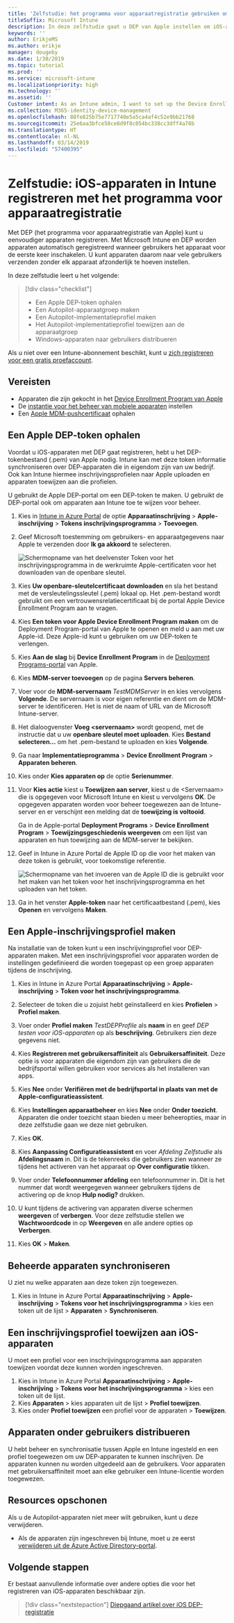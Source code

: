 ```yaml
---
title: 'Zelfstudie: het programma voor apparaatregistratie gebruiken om iOS-apparaten in Intune te registreren'
titleSuffix: Microsoft Intune
description: In deze zelfstudie gaat u DEP van Apple instellen om iOS-apparaten in Intune te registreren.
keywords: ''
author: ErikjeMS
ms.author: erikje
manager: dougeby
ms.date: 1/30/2019
ms.topic: tutorial
ms.prod: ''
ms.service: microsoft-intune
ms.localizationpriority: high
ms.technology: ''
ms.assetid: ''
Customer intent: As an Intune admin, I want to set up the Device Enrollment Program so that users can automatically enroll in Intune.
ms.collection: M365-identity-device-management
ms.openlocfilehash: 88fe825b75e7717740e5a5ca4af4c52e9bb21768
ms.sourcegitcommit: 25e6aa3bfce58ce8d9f8c054bc338cc3dff4a78b
ms.translationtype: HT
ms.contentlocale: nl-NL
ms.lasthandoff: 03/14/2019
ms.locfileid: "57400395"
---
```

# <a name="tutorial-use-the-device-enrollment-program-to-enroll-ios-devices-in-intune"></a>Zelfstudie: iOS-apparaten in Intune registreren met het programma voor apparaatregistratie
Met DEP (het programma voor apparaatregistratie van Apple) kunt u eenvoudiger apparaten registreren. Met Microsoft Intune en DEP worden apparaten automatisch geregistreerd wanneer gebruikers het apparaat voor de eerste keer inschakelen. U kunt apparaten daarom naar vele gebruikers verzenden zonder elk apparaat afzonderlijk te hoeven instellen. 

In deze zelfstudie leert u het volgende:
> [!div class="checklist"]
> * Een Apple DEP-token ophalen
> * Een Autopilot-apparaatgroep maken
> * Een Autopilot-implementatieprofiel maken
> * Het Autopilot-implementatieprofiel toewijzen aan de apparaatgroep
> * Windows-apparaten naar gebruikers distribueren

Als u niet over een Intune-abonnement beschikt, kunt u [zich registreren voor een gratis proefaccount](free-trial-sign-up.md).

## <a name="prerequisites"></a>Vereisten
- Apparaten die zijn gekocht in het [Device Enrollment Program van Apple](http://deploy.apple.com)
- De [instantie voor het beheer van mobiele apparaten](mdm-authority-set.md) instellen
- Een [Apple MDM-pushcertificaat](apple-mdm-push-certificate-get.md) ophalen

## <a name="get-an-apple-dep-token"></a>Een Apple DEP-token ophalen
Voordat u iOS-apparaten met DEP gaat registreren, hebt u het DEP-tokenbestand (.pem) van Apple nodig. Intune kan met deze token informatie synchroniseren over DEP-apparaten die in eigendom zijn van uw bedrijf. Ook kan Intune hiermee inschrijvingsprofielen naar Apple uploaden en apparaten toewijzen aan die profielen.

U gebruikt de Apple DEP-portal om een DEP-token te maken. U gebruikt de DEP-portal ook om apparaten aan Intune toe te wijzen voor beheer.

1. Kies in [Intune in Azure Portal](https://aka.ms/intuneportal) de optie **Apparaatinschrijving** > **Apple-inschrijving** > **Tokens inschrijvingsprogramma** > **Toevoegen**.

2. Geef Microsoft toestemming om gebruikers- en apparaatgegevens naar Apple te verzenden door **Ik ga akkoord** te selecteren.

   ![Schermopname van het deelvenster Token voor het inschrijvingsprogramma in de werkruimte Apple-certificaten voor het downloaden van de openbare sleutel.](./media/device-enrollment-program-enroll-ios-newui/add-enrollment-program-token-pane.png)

3. Kies **Uw openbare-sleutelcertificaat downloaden** en sla het bestand met de versleutelingssleutel (.pem) lokaal op. Het .pem-bestand wordt gebruikt om een vertrouwensrelatiecertificaat bij de portal Apple Device Enrollment Program aan te vragen.

4. Kies **Een token voor Apple Device Enrollment Program maken** om de Deployment Program-portal van Apple te openen en meld u aan met uw Apple-id. Deze Apple-id kunt u gebruiken om uw DEP-token te verlengen.

5.  Kies **Aan de slag** bij **Device Enrollment Program** in de [Deployment Programs-portal](https://deploy.apple.com) van Apple.

4. Kies **MDM-server toevoegen** op de pagina **Servers beheren**.

5. Voer voor de **MDM-servernaam** *TestMDMServer* in en kies vervolgens **Volgende**. De servernaam is voor eigen referentie en dient om de MDM-server te identificeren. Het is niet de naam of URL van de Microsoft Intune-server.

6. Het dialoogvenster **Voeg &lt;servernaam&gt;** wordt geopend, met de instructie dat u uw **openbare sleutel moet uploaden**. Kies **Bestand selecteren...** om het .pem-bestand te uploaden en kies **Volgende**.

6. Ga naar **Implementatieprogramma** > **Device Enrollment Program** > **Apparaten beheren**.
7. Kies onder **Kies apparaten op** de optie **Serienummer**. <!--ask Tiffany about this-->

8. Voor **Kies actie** kiest u **Toewijzen aan server**, kiest u de &lt;Servernaam&gt; die is opgegeven voor Microsoft Intune en kiest u vervolgens **OK**. De opgegeven apparaten worden voor beheer toegewezen aan de Intune-server en er verschijnt een melding dat de **toewijzing is voltooid**.

   Ga in de Apple-portal **Deployment Programs** &gt; **Device Enrollment Program** &gt; **Toewijzingsgeschiedenis weergeven** om een lijst van apparaten en hun toewijzing aan de MDM-server te bekijken.

9. Geef in Intune in Azure Portal de Apple ID op die voor het maken van deze token is gebruikt, voor toekomstige referentie.

    ![Schermopname van het invoeren van de Apple ID die is gebruikt voor het maken van het token voor het inschrijvingsprogramma en het uploaden van het token.](./media/device-enrollment-program-enroll-ios/image03.png)

10. Ga in het venster **Apple-token** naar het certificaatbestand (.pem), kies **Openen** en vervolgens **Maken**. 

## <a name="create-an-apple-enrollment-profile"></a>Een Apple-inschrijvingsprofiel maken
Na installatie van de token kunt u een inschrijvingsprofiel voor DEP-apparaten maken. Met een inschrijvingsprofiel voor apparaten worden de instellingen gedefinieerd die worden toegepast op een groep apparaten tijdens de inschrijving.

1. Kies in Intune in Azure Portal **Apparaatinschrijving** > **Apple-inschrijving** > **Token voor het inschrijvingsprogramma**.

2. Selecteer de token die u zojuist hebt geïnstalleerd en kies **Profielen** > **Profiel maken**.

3. Voer onder **Profiel maken** *TestDEPProfile* als **naam** in en geef *DEP testen voor iOS-apparaten* op als **beschrijving**. Gebruikers zien deze gegevens niet.

4. Kies **Registreren met gebruikersaffiniteit** als **Gebruikersaffiniteit**. Deze optie is voor apparaten die eigendom zijn van gebruikers die de bedrijfsportal willen gebruiken voor services als het installeren van apps.

5. Kies **Nee** onder **Verifiëren met de bedrijfsportal in plaats van met de Apple-configuratieassistent**.

6. Kies **Instellingen apparaatbeheer** en kies **Nee** onder **Onder toezicht**. Apparaten die onder toezicht staan bieden u meer beheeropties, maar in deze zelfstudie gaan we deze niet gebruiken.

7. Kies **OK**.

8. Kies **Aanpassing Configuratieassistent** en voer *Afdeling Zelfstudie* als **Afdelingsnaam** in. Dit is de tekenreeks die gebruikers zien wanneer ze tijdens het activeren van het apparaat op **Over configuratie** tikken.

9. Voer onder **Telefoonnummer afdeling** een telefoonnummer in. Dit is het nummer dat wordt weergegeven wanneer gebruikers tijdens de activering op de knop **Hulp nodig?** drukken.

10. U kunt tijdens de activering van apparaten diverse schermen **weergeven** of **verbergen**. Voor deze zelfstudie stellen we **Wachtwoordcode** in op **Weergeven** en alle andere opties op **Verbergen**.

11. Kies **OK** > **Maken**.

## <a name="sync-managed-devices"></a>Beheerde apparaten synchroniseren

U ziet nu welke apparaten aan deze token zijn toegewezen.

1. Kies in Intune in Azure Portal **Apparaatinschrijving** > **Apple-inschrijving** > **Tokens voor het inschrijvingsprogramma** > kies een token uit de lijst > **Apparaten** > **Synchroniseren**.

## <a name="assign-an-enrollment-profile-to-ios-devices"></a>Een inschrijvingsprofiel toewijzen aan iOS-apparaten

U moet een profiel voor een inschrijvingsprogramma aan apparaten toewijzen voordat deze kunnen worden ingeschreven.

1. Kies in Intune in Azure Portal **Apparaatinschrijving** > **Apple-inschrijving** > **Tokens voor het inschrijvingsprogramma** > kies een token uit de lijst.
2. Kies **Apparaten** > kies apparaten uit de lijst > **Profiel toewijzen**.
3. Kies onder **Profiel toewijzen** een profiel voor de apparaten > **Toewijzen**.

## <a name="distribute-devices-to-users"></a>Apparaten onder gebruikers distribueren

U hebt beheer en synchronisatie tussen Apple en Intune ingesteld en een profiel toegewezen om uw DEP-apparaten te kunnen inschrijven. De apparaten kunnen nu worden uitgedeeld aan de gebruikers. Voor apparaten met gebruikersaffiniteit moet aan elke gebruiker een Intune-licentie worden toegewezen.

## <a name="clean-up-resources"></a>Resources opschonen

Als u de Autopilot-apparaten niet meer wilt gebruiken, kunt u deze verwijderen.

- Als de apparaten zijn ingeschreven bij Intune, moet u ze eerst [verwijderen uit de Azure Active Directory-portal](devices-wipe.md#delete-devices-from-the-azure-active-directory-portal).

<!--ask tiffany how to do this-->

## <a name="next-steps"></a>Volgende stappen

Er bestaat aanvullende informatie over andere opties die voor het registreren van iOS-apparaten beschikbaar zijn.

> [!div class="nextstepaction"]
> [Diepgaand artikel over iOS DEP-registratie](device-enrollment-program-enroll-ios.md)
